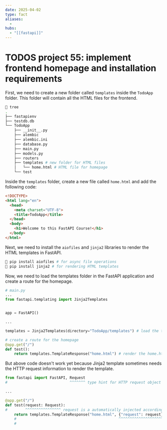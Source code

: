 ```yaml
---
date: 2025-04-02
type: fact
aliases:
  -
hubs:
  - "[[fastapi]]"
---
```


# TODOS project 55: implement frontend homepage and installation requirements

First, we need to create a new folder called `templates` inside the `TodoApp` folder. This folder will contain all the HTML files for the frontend.

```sh
 tree
.
├── fastapienv
├── testdb.db
└── TodoApp
    ├── __init__.py
    ├── alembic
    ├── alembic.ini
    ├── database.py
    ├── main.py
    ├── models.py
    ├── routers
    ├── templates # new folder for HTML files
    │   └── home.html # HTML file for homepage
    └── test
```

Inside the `templates` folder, create a new file called `home.html` and add the following code:

```html
<!DOCTYPE>
<html lang="en">
  <head>
    <meta charset="UTF-8">
    <title>TodoApp</title>
  </head>
  <body>
    <h1>Welcome to this FastAPI Course!</h1>
  </body>
</html>
```

Next, we need to install the `aiofiles` and `jinja2` libraries to render the HTML templates in FastAPI.

```sh
 pip install aiofiles # for async file operations
 pip install jinja2 # for rendering HTML templates
```

Now, we need to load the templates folder in the FastAPI application and create a route for the homepage.

```py
# main.py
...
from fastapi.templating import Jinja2Templates


app = FastAPI()

...

templates = Jinja2Templates(directory="TodoApp/templates") # load the templates folder

# create a route for the homepage
@app.get("/")
def test():
    return templates.TemplateResponse("home.html") # render the home.html file
```

But above code doesn't work yet because Jinja2 template sometimes needs the HTTP request information to render the template.

```py
from fastapi import FastAPI, Request
#                            ^^^^^^^ type hint for HTTP request object

...

@app.get("/")
def test(request: Request):
#        ^^^^^^^^^^^^^^^^ request is a automatically injected according to its type, here we set its type to Request, so it will be injected with HTTP request information
    return templates.TemplateResponse("home.html", {"request": request})
    #                                              ^^^^^^^^^^^^^^^^^^^^ Jinja2 template sometimes needs the HTTP request information to render the template
    #                                                                   so we should always pass the request object to the template
                                                    

```
